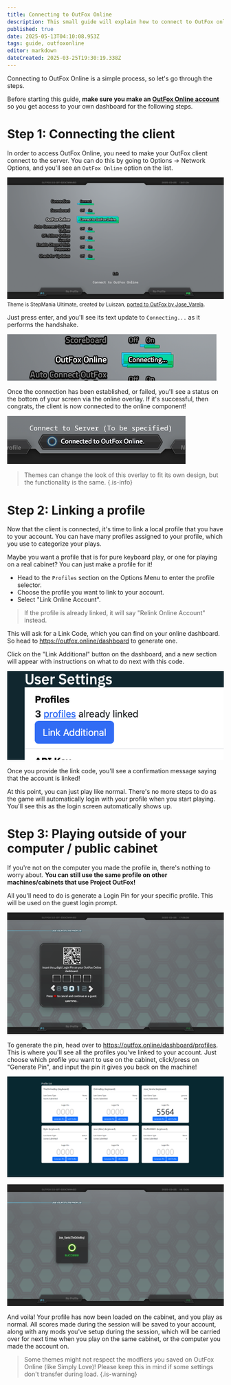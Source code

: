 ```yaml
---
title: Connecting to OutFox Online
description: This small guide will explain how to connect to OutFox online, and the ways you can connect through other Project OutFox powered machines.
published: true
date: 2025-05-13T04:10:08.953Z
tags: guide, outfoxonline
editor: markdown
dateCreated: 2025-03-25T19:30:19.338Z
---
```


Connecting to OutFox Online is a simple process, so let's go through the steps.

Before starting this guide, **make sure you make an [OutFox Online account](https://outfox.online/register)** so you get access to your own dashboard for the following steps.

# Step 1: Connecting the client

In order to access OutFox Online, you need to make your OutFox client connect to the server. You can do this by going to Options -> Network Options, and you'll see an `OutFox Online` option on the list.

![online-options-before-connect.png](/user-guide/online-options-before-connect.png)
<small>Theme is StepMania Ultimate, created by Luiszan, [ported to OutFox by Jose_Varela](https://github.com/JoseVarelaP/ultimate-of-theme).</small>

Just press enter, and you'll see its text update to `Connecting...` as it performs the handshake.

![onilne-options-connecting.png](/user-guide/onilne-options-connecting.png)

Once the connection has been established, or failed, you'll see a status on the bottom of your screen via the online overlay. If it's successful, then congrats, the client is now connected to the online component!

![online-options-overlay-connected.png](/user-guide/online-options-overlay-connected.png)

> Themes can change the look of this overlay to fit its own design, but the functionality is the same.
{.is-info}

# Step 2: Linking a profile

Now that the client is connected, it's time to link a local profile that you have to your account. You can have many profiles assigned to your profile, which you use to categorize your plays.

Maybe you want a profile that is for pure keyboard play, or one for playing on a real cabinet? You can just make a profile for it!

- Head to the `Profiles` section on the Options Menu to enter the profile selector.
- Choose the profile you want to link to your account.
- Select "Link Online Account".
> If the profile is already linked, it will say "Relink Online Account" instead.

This will ask for a Link Code, which you can find on your online dashboard. So head to https://outfox.online/dashboard to generate one.

Click on the "Link Additional" button on the dashboard, and a new section will appear with instructions on what to do next with this code.

![online-dashboard-step-click-additional.png](/user-guide/online-dashboard-step-click-additional.png)

Once you provide the link code, you'll see a confirmation message saying that the account is linked!

At this point, you can just play like normal. There's no more steps to do as the game will automatically login with your profile when you start playing. You'll see this as the login screen automatically shows up.

# Step 3: Playing outside of your computer / public cabinet

If you're not on the computer you made the profile in, there's nothing to worry about. **You can still use the same profile on other machines/cabinets that use Project OutFox!**

All you'll need to do is generate a Login Pin for your specific profile. This will be used on the guest login prompt.

![online-pin-login-screen.png](/user-guide/online-pin-login-screen.png)

To generate the pin, head over to https://outfox.online/dashboard/profiles. This is where you'll see all the profiles you've linked to your account. Just choose which profile you want to use on the cabinet, click/press on "Generate Pin", and input the pin it gives you back on the machine!

![online-dashboard-profiles.png](/user-guide/online-dashboard-profiles.png)

![online-pin-success.png](/user-guide/online-pin-success.png)

And voila! Your profile has now been loaded on the cabinet, and you play as normal. All scores made during the session will be saved to your account, along with any mods you've setup during the session, which will be carried over for next time when you play on the same cabinet, or the computer you made the account on.

> Some themes might not respect the modfiers you saved on OutFox Online (like Simply Love)! Please keep this in mind if some settings don't transfer during load.
{.is-warning}